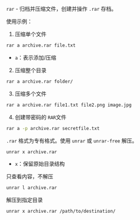 `rar` - 归档并压缩文件，创建并操作 `.rar` 存档。

使用示例：
1. 压缩单个文件
```bash
rar a archive.rar file.txt
```
- `a`：表示添加/压缩

2. 压缩整个目录
```bash
rar a archive.rar folder/
```

3. 压缩多个文件
```bash
rar a archive.rar file1.txt file2.png image.jpg
```

4. 创建带密码的 `RAR`文件
```bash
rar a -p archive.rar secretfile.txt
```

`.rar` 格式为专有格式。使用 `unrar` 或 `unrar-free` 解压。
```bash
unrar x archive.rar
```
- `x`：保留原始目录结构

只查看内容，不解压
```bash
unrar l archive.rar
```

解压到指定目录
```bash
unrar x archive.rar /path/to/destination/
```
